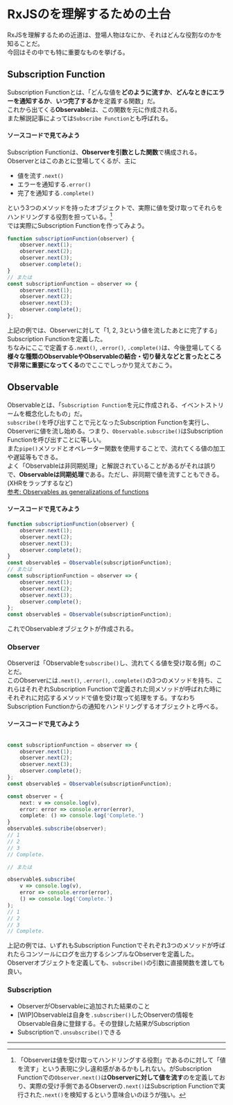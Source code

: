 # RxJSのを理解するための土台
RxJSを理解するための近道は、登場人物はなにか、それはどんな役割なのかを知ることだ。  
今回はその中でも特に重要なものを挙げる。

## Subscription Function
Subscription Functionとは、「どんな値を**どのように流すか**、**どんなときにエラーを通知するか**、**いつ完了するか**を定義する関数」だ。  
これから出てくる**Observable**は、この関数を元に作成される。  
また解説記事によっては`Subscribe Function`とも呼ばれる。

#### ソースコードで見てみよう
Subscription Functionは、**Observerを引数とした関数**で構成される。  
Observerとはこのあとに登場してくるが、主に

- 値を流す`.next()`
- エラーを通知する`.error()`
- 完了を通知する`.complete()`

という3つのメソッドを持ったオブジェクトで、実際に値を受け取ってそれらをハンドリングする役割を担っている。[^1]    
では実際にSubscription Functionを作ってみよう。
```typescript
function subscriptionFunction(observer) {
    observer.next(1);
    observer.next(2);
    observer.next(3);
    observer.complete();
}
// または
const subscriptionFunction = observer => {
    observer.next(1);
    observer.next(2);
    observer.next(3);
    observer.complete();
};
```
上記の例では、Observerに対して「1, 2, 3という値を流したあとに完了する」Subscription Functionを定義した。  
ちなみにここで定義する`.next()`, `.error()`, `.complete()`は、今後登場してくる**様々な種類のObservableやObservableの結合・切り替えなどと言ったところで非常に重要になってくる**のでここでしっかり覚えておこう。

## Observable
Observableとは、「`Subscription Function`を元に作成される、イベントストリームを概念化したもの」だ。  
`subscribe()`を呼び出すことで元となったSubscription Functionを実行し、Observerに値を流し始める。つまり、`Observable.subscribe()`はSubscription Functionを呼び出すことに等しい。  
また`pipe()`メソッドとオペレーター関数を使用することで、流れてくる値の加工や遅延等もできる。  
よく「Observableは非同期処理」と解説されていることがあるがそれは誤りで、**Observableは同期処理**である。ただし、非同期で値を流すこともできる。(XHRをラップするなど)  
[参考: Observables as generalizations of functions](https://rxjs-dev.firebaseapp.com/guide/observable#observables-as-generalizations-of-functions)

#### ソースコードで見てみよう
```typescript
function subscriptionFunction(observer) {
    observer.next(1);
    observer.next(2);
    observer.next(3);
    observer.complete();
}
const observable$ = Observable(subscriptionFunction);
// または
const subscriptionFunction = observer => {
    observer.next(1);
    observer.next(2);
    observer.next(3);
    observer.complete();
};
const observable$ = Observable(subscriptionFunction);
```
これでObservableオブジェクトが作成される。


### Observer

Observerは「Observableを`subscribe()`し、流れてくる値を受け取る側」のことだ。  
このObserverには`.next()`, `.error()`, `.complete()`の3つのメソッドを持ち、これらはそれぞれSubscription Functionで定義された同メソッドが呼ばれた時にそれぞれに対応するメソッドで値を受け取って処理をする。すなわちSubscription Functionからの通知をハンドリングするオブジェクトと呼べる。

#### ソースコードで見てみよう
```typescript

const subscriptionFunction = observer => {
    observer.next(1);
    observer.next(2);
    observer.next(3);
    observer.complete();
};
const observable$ = Observable(subscriptionFunction);

const observer = {
    next: v => console.log(v),
    error: error => console.error(error),
    complete: () => console.log('Complete.')
}
observable$.subscribe(observer);
// 1
// 2
// 3
// Complete.

// または

observable$.subscribe(
    v => console.log(v),
    error => console.error(error),
    () => console.log('Complete.')
);
// 1
// 2
// 3
// Complete.
```
上記の例では、いずれもSubscription Functionでそれぞれ3つのメソッドが呼ばれたらコンソールにログを出力するシンプルなObserverを定義した。  
Observerオブジェクトを定義しても、`subscribe()`の引数に直接関数を渡しても良い。

### Subscription
- ObserverがObservableに追加された結果のこと
- [WIP]Observableは自身を`.subscriber()`したObserverの情報をObservable自身に登録する。その登録した結果がSubscription
- Subscriptionで`.unsubscribe()`できる

---
[^1]: 「Observerは値を受け取ってハンドリングする役割」であるのに対して「値を流す」という表現に少し違和感があるかもしれない。がSubscription Functionでの`Observer.next()`は**Observerに対して値を流す**のを定義しており、実際の受け手側であるObserverの`.next()`はSubscription Functionで実行された`.next()`を検知するという意味合いのほうが強い。

